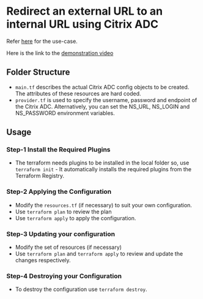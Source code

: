 <!-- ## Citrix ADC  -->
# Redirect an external URL to an internal URL using Citrix ADC

Refer [here](https://docs.citrix.com/en-us/citrix-adc/current-release/appexpert/rewrite/rewrite-action-policy-examples/example-redirecting-external-url.html) for the use-case.

Here is the link to the [demonstration video](https://youtu.be/ioEX3olGxZ4)

## Folder Structure
* `main.tf` describes the actual Citrix ADC config objects to be created. The attributes of these resources are hard coded.
* `provider.tf` is used to specify the username, password and endpoint of the Citrix ADC. Alternatively, you can set the NS_URL, NS_LOGIN and NS_PASSWORD environment variables.

## Usage

### Step-1 Install the Required Plugins
* The terraform needs plugins to be installed in the local folder so, use `terraform init` - It automatically installs the required plugins from the Terraform Registry.

### Step-2 Applying the Configuration 
* Modify the `resources.tf` (if necessary) to suit your own configuration.
* Use `terraform plan` to review the plan
* Use `terraform apply` to apply the configuration.

### Step-3 Updating your configuration
* Modify the set of resources (if necessary)
* Use `terraform plan` and `terraform apply` to review and update the changes respectively.

### Step-4 Destroying your Configuration
* To destroy the configuration use `terraform destroy`.
